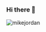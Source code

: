 ### Hi there 👋

<img src="https://media.giphy.com/media/pd2dAVkc40gar0UI1o/giphy.gif" alt="mikejordan">

<!--
**timcrocodile/timcrocodile** is a ✨ _special_ ✨ repository because its `README.md` (this file) appears on your GitHub profile.

Here are some ideas to get you started:

- 🔭 I’m currently working on ...
- 🌱 I’m currently learning ...
- 👯 I’m looking to collaborate on ...
- 🤔 I’m looking for help with ...
- 💬 Ask me about ...
- 📫 How to reach me: ...
- 😄 Pronouns: ...
- ⚡ Fun fact: ...
-->
